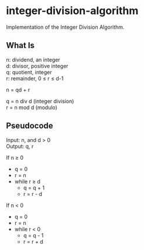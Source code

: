# integer-division-algorithm
Implementation of the Integer Division Algorithm.

## What Is
n: dividend, an integer  
d: divisor, positive integer  
q: quotient, integer  
r: remainder, 0 ≤ r ≤ d-1  

n = qd + r  

q = n div d (integer division)  
r = n mod d (modulo)  

## Pseudocode
Input: n, and d > 0  
Output: q, r  

If n ≥ 0  
  * q = 0  
  * r = n  
  * while r ≥ d  
    * q = q + 1  
    * r = r - d
 
If n < 0  
  * q = 0  
  * r = n  
  * while r < 0  
    * q = q - 1  
    * r = r + d  
